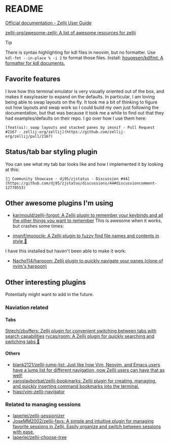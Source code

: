 # README

[Official documentation - Zellij User Guide](https://zellij.dev/documentation/)

[zellij-org/awesome-zellij: A list of awesome resources for zellij](https://github.com/zellij-org/awesome-zellij?tab=readme-ov-file)

> [!TIP]
> There is syntax highlighting for kdl files in neovim, but no formatter. Use `kdl-fmt --in-place % -i 2` to format those files.
> Install: [hougesen/kdlfmt: A formatter for kdl documents.](https://github.com/hougesen/kdlfmt)

## Favorite features

I love how this terminal emulator is very visually oriented out of the box, and makes it easy/easier to expand on the defaults. In particular, I am loving being able to swap layouts on the fly. It took me a bit of thinking to figure out how layouts and swap work so I could build my own just following the documentation, but that was because it took me a while to find out that they had examples/defaults on their repo. I go over how I use them here:

    [feat(ui): swap layouts and stacked panes by imsnif · Pull Request #2167 · zellij-org/zellij](https://github.com/zellij-org/zellij/pull/2167)

## Status/tab bar styling plugin

You can see what my tab bar looks like and how I implemented it by looking at this:

    [🎨 Community Showcase · dj95/zjstatus · Discussion #44](https://github.com/dj95/zjstatus/discussions/44#discussioncomment-12770553)

## Other awesome plugins I'm using

- [karimould/zellij-forgot: A Zellij plugin to remember your keybinds and all the other things you want to remember](https://github.com/karimould/zellij-forgot)
  This is awesome when it works, but crashes some times:

- [imsnif/monocle: A Zellij plugin to fuzzy find file names and contents in style 🧐](https://github.com/imsnif/monocle)

I have this installed but haven't been able to make it work:

- [Nacho114/harpoon: Zellij plugin to quickly navigate your panes (clone of nvim's harpoon)](https://github.com/Nacho114/harpoon?tab=readme-ov-file)

## Other interesting plugins

Potentially might want to add in the future.

### Naviation related

#### Tabs

[Strech/zbuffers: Zellij plugin for convenient switching between tabs with search capabilities](https://github.com/Strech/zbuffers)
[rvcas/room: A Zellij plugin for quickly searching and switching tabs 🖤](https://github.com/rvcas/room)

#### Others

- [blank2121/zellij-jump-list: Just like how Vim, Neovim, and Emacs users have a jump list for different navigation, now Zellij users can have that as well!](https://github.com/blank2121/zellij-jump-list)
- [yaroslavborbat/zellij-bookmarks: Zellij plugin for creating, managing, and quickly inserting command bookmarks into the terminal.](https://github.com/yaroslavborbat/zellij-bookmarks)
- [hiasr/vim-zellij-navigator](https://github.com/hiasr/vim-zellij-navigator)

### Related to managing sessions

- [laperlej/zellij-sessionizer](https://github.com/laperlej/zellij-sessionizer)
- [JoseMM2002/zellij-favs: A simple and intuitive plugin for managing favorite sessions in Zellij. Easily organize and switch between sessions with ease.](https://github.com/JoseMM2002/zellij-favs)
- [laperlej/zellij-choose-tree](https://github.com/laperlej/zellij-choose-tree)
